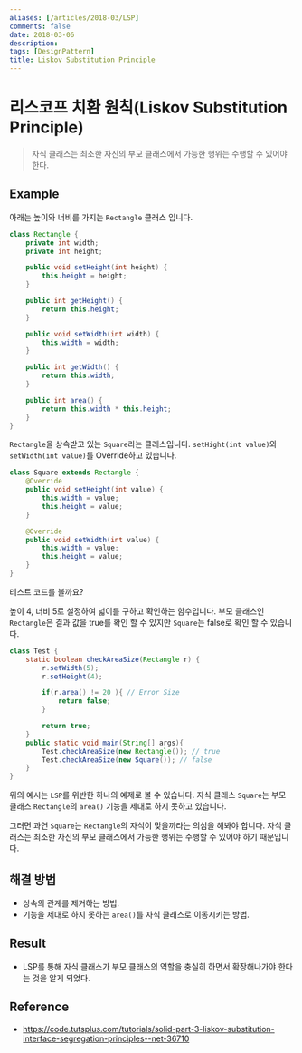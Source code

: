 ```yaml
---
aliases: [/articles/2018-03/LSP]
comments: false
date: 2018-03-06
description: 
tags: [DesignPattern]
title: Liskov Substitution Principle
---
```

# 리스코프 치환 원칙(Liskov Substitution Principle)
> 자식 클래스는 최소한 자신의 부모 클래스에서 가능한 행위는 수행할 수 있어야 한다.

## Example
아래는 높이와 너비를 가지는 `Rectangle` 클래스 입니다.

```java
class Rectangle {
    private int width;
    private int height;

    public void setHeight(int height) {
        this.height = height;
    }

    public int getHeight() {
        return this.height;
    }

    public void setWidth(int width) {
        this.width = width;
    }

    public int getWidth() {
        return this.width;
    }

    public int area() {
        return this.width * this.height;
    }
}
```

`Rectangle`을 상속받고 있는 `Square`라는 클래스입니다. `setHight(int value)`와 `setWidth(int value)`를 Override하고 있습니다.

```java
class Square extends Rectangle {
    @Override
    public void setHeight(int value) {
        this.width = value;
        this.height = value;
    }

    @Override
    public void setWidth(int value) {
        this.width = value;
        this.height = value;
    }
}
```

테스트 코드를 볼까요?

높이 4, 너비 5로 설정하여 넓이를 구하고 확인하는 함수입니다. 부모 클래스인 `Rectangle`은 결과 값을 true를 확인 할 수 있지만 `Square`는 false로 확인 할 수 있습니다.

```java
class Test {
    static boolean checkAreaSize(Rectangle r) {
        r.setWidth(5);
        r.setHeight(4);

        if(r.area() != 20 ){ // Error Size
            return false;
        }

        return true;
    }
    public static void main(String[] args){
        Test.checkAreaSize(new Rectangle()); // true
        Test.checkAreaSize(new Square()); // false
    }
}
```

위의 예시는 `LSP`를 위반한 하나의 예제로 볼 수 있습니다. 자식 클래스 `Square`는 부모 클래스 `Rectangle`의 `area()` 기능을 제대로 하지 못하고 있습니다.

그러면 과연 `Square`는 `Rectangle`의 자식이 맞을까라는 의심을 해봐야 합니다. 자식 클래스는 최소한 자신의 부모 클래스에서 가능한 행위는 수행할 수 있어야 하기 때문입니다.

## 해결 방법
- 상속의 관계를 제거하는 방법.
- 기능을 제대로 하지 못하는 `area()`를 자식 클래스로 이동시키는 방법.

## Result
- LSP를 통해 자식 클래스가 부모 클래스의 역할을 충실히 하면서 확장해나가야 한다는 것을 알게 되었다.


## Reference
- <https://code.tutsplus.com/tutorials/solid-part-3-liskov-substitution-interface-segregation-principles--net-36710>
